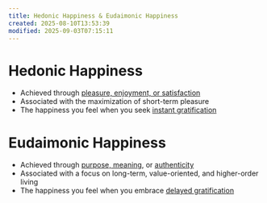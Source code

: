 ```yaml
---
title: Hedonic Happiness & Eudaimonic Happiness
created: 2025-08-10T13:53:39
modified: 2025-09-03T07:15:11
---
```


# Hedonic Happiness

* Achieved through [pleasure, enjoyment, or satisfaction](dopamine.md)
* Associated with the maximization of short-term pleasure
* The happiness you feel when you seek [instant gratification](instant-gratification.md)

# Eudaimonic Happiness

* Achieved through [purpose, meaning](why-we-exist.md), or [authenticity](escape-competition-through-authenticity.md)
* Associated with a focus on long-term, value-oriented, and higher-order living
* The happiness you feel when you embrace [delayed gratification](Delayed%20Gratification.md)
